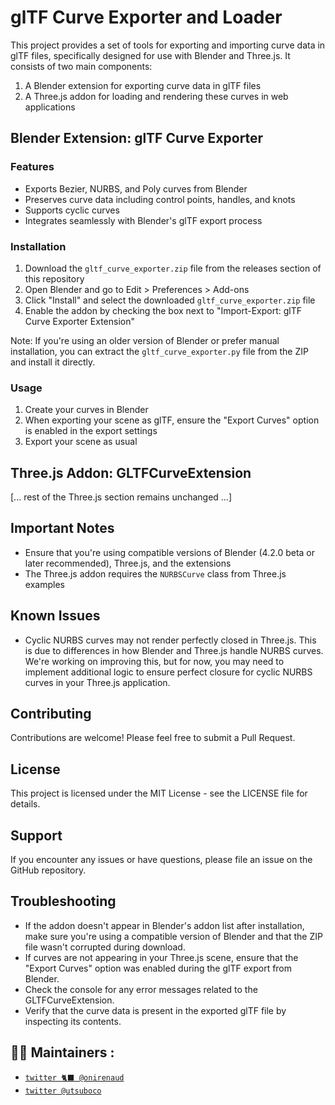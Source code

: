 # glTF Curve Exporter and Loader

This project provides a set of tools for exporting and importing curve data in glTF files, specifically designed for use with Blender and Three.js. It consists of two main components:

1. A Blender extension for exporting curve data in glTF files
2. A Three.js addon for loading and rendering these curves in web applications

## Blender Extension: glTF Curve Exporter

### Features
- Exports Bezier, NURBS, and Poly curves from Blender
- Preserves curve data including control points, handles, and knots
- Supports cyclic curves
- Integrates seamlessly with Blender's glTF export process

### Installation
1. Download the `gltf_curve_exporter.zip` file from the releases section of this repository
2. Open Blender and go to Edit > Preferences > Add-ons
3. Click "Install" and select the downloaded `gltf_curve_exporter.zip` file
4. Enable the addon by checking the box next to "Import-Export: glTF Curve Exporter Extension"

Note: If you're using an older version of Blender or prefer manual installation, you can extract the `gltf_curve_exporter.py` file from the ZIP and install it directly.

### Usage
1. Create your curves in Blender
2. When exporting your scene as glTF, ensure the "Export Curves" option is enabled in the export settings
3. Export your scene as usual

## Three.js Addon: GLTFCurveExtension

[... rest of the Three.js section remains unchanged ...]

## Important Notes
- Ensure that you're using compatible versions of Blender (4.2.0 beta or later recommended), Three.js, and the extensions
- The Three.js addon requires the `NURBSCurve` class from Three.js examples

## Known Issues
- Cyclic NURBS curves may not render perfectly closed in Three.js. This is due to differences in how Blender and Three.js handle NURBS curves. We're working on improving this, but for now, you may need to implement additional logic to ensure perfect closure for cyclic NURBS curves in your Three.js application.

## Contributing
Contributions are welcome! Please feel free to submit a Pull Request.

## License
This project is licensed under the MIT License - see the LICENSE file for details.

## Support
If you encounter any issues or have questions, please file an issue on the GitHub repository.

## Troubleshooting
- If the addon doesn't appear in Blender's addon list after installation, make sure you're using a compatible version of Blender and that the ZIP file wasn't corrupted during download.
- If curves are not appearing in your Three.js scene, ensure that the "Export Curves" option was enabled during the glTF export from Blender.
- Check the console for any error messages related to the GLTFCurveExtension.
- Verify that the curve data is present in the exported glTF file by inspecting its contents.

## 🧑‍🎨 Maintainers :

- [`twitter 🐈‍⬛ @onirenaud`](https://twitter.com/onirenaud)
- [`twitter @utsuboco`](https://twitter.com/utsuboco)
